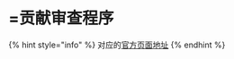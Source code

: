 # =贡献审查程序

{% hint style="info" %}
对应的[官方页面地址](https://contributing.bitwarden.com/contributing/pull-requests/community-pr-process)
{% endhint %}
